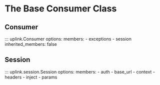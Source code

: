 # The Base Consumer Class

## Consumer

::: uplink.Consumer
    options:
        members:
            - exceptions
            - session
        inherited_members: false

## Session

::: uplink.session.Session
    options:
        members:
            - auth
            - base_url
            - context
            - headers
            - inject
            - params
